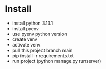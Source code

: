 # Install
* install python 3.13.1
* install pyenv
* use pyenv python version
* create venv
* activate venv
* pull this project branch main
* pip install -r requirements.txt
* run project (python manage.py runserver)
